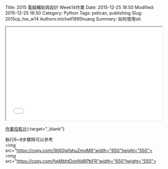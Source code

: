 Title: 2015 電腦輔助與設計 Week14作業
Date: 2015-12-25 18:50
Modified: 2015-12-25 18:50
Category: Python
Tags: pelican, publishing
Slug: 2015cp_hw_w14
Authors:michell1995huang
Summary: 如何使用stl.

<iframe src="simplest10.html" width="500" height="300"></iframe>

[作業投影片](simplest10.html){:target="_blank"}

執行6~8步驟時可以參考
<br>
 <img src="https://copy.com/3tlXGjpfshuZmoM6"width="650"height="550">
<br>
 <img src="https://copy.com/fwMbhtDonNd6PbFR"width="650"height="550">
<br>

